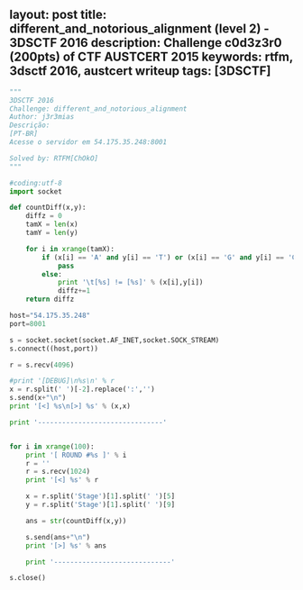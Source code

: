 layout: post
title: different_and_notorious_alignment (level 2) - 3DSCTF 2016
description: Challenge c0d3z3r0 (200pts) of CTF AUSTCERT 2015
keywords: rtfm, 3dsctf 2016, austcert writeup
tags: [3DSCTF]
---

```python
"""
3DSCTF 2016
Challenge: different_and_notorious_alignment
Author: j3r3mias
Descrição:
[PT-BR]
Acesse o servidor em 54.175.35.248:8001 

Solved by: RTFM[ChOkO]
"""

#coding:utf-8
import socket

def countDiff(x,y):
    diffz = 0
    tamX = len(x)
    tamY = len(y)

    for i in xrange(tamX):
        if (x[i] == 'A' and y[i] == 'T') or (x[i] == 'G' and y[i] == 'C'):
            pass
        else:
            print '\t[%s] != [%s]' % (x[i],y[i])
            diffz+=1
    return diffz

host="54.175.35.248"
port=8001

s = socket.socket(socket.AF_INET,socket.SOCK_STREAM)
s.connect((host,port))

r = s.recv(4096)

#print '[DEBUG]\n%s\n' % r
x = r.split(' ')[-2].replace(':','')
s.send(x+"\n")
print '[<] %s\n[>] %s' % (x,x)

print '-------------------------------'


for i in xrange(100):
    print '[ ROUND #%s ]' % i
    r = ''
    r = s.recv(1024)
    print '[<] %s' % r

    x = r.split('Stage')[1].split(' ')[5]
    y = r.split('Stage')[1].split(' ')[9]

    ans = str(countDiff(x,y))

    s.send(ans+"\n")
    print '[>] %s' % ans

    print '-----------------------------'

s.close()
```
